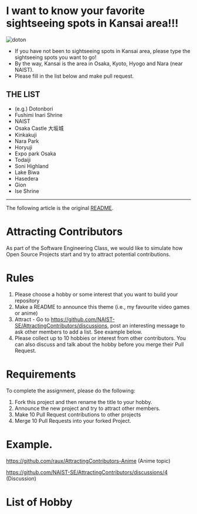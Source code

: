 # I want to know your favorite sightseeing spots in Kansai area!!!

![doton](https://free-materials.com/adm/wp-content/uploads/2017/04/adDSC_1468-750x499.jpg)

- If you have not been to sightseeing spots in Kansai area, please type the sightseeing spots you want to go!
- By the way, Kansai is the area in Osaka, Kyoto, Hyogo and Nara (near NAIST). 
- Please fill in the list below and make pull request.

## THE LIST

- (e.g.) Dotonbori
- Fushimi Inari Shrine
- NAIST
- Osaka Castle 大坂城
- Kinkakuji
- Nara Park
- Horyuji
- Expo park Osaka
- Todaiji
- Soni Highland
- Lake Biwa
- Hasedera
- Gion
- Ise Shrine

---

The following article is the original [README](https://github.com/NAIST-SE/AttractingContributors/blob/main/README.md). 



# Attracting Contributors
As part of the Software Engineering Class, we would like to simulate how Open Source Projects start and try to attract potential contributions.

# Rules

1. Please choose a hobby or some interest that you want to build your repository
2. Make a README to announce this theme (i.e., my favourite video games or anime)
3. Attract - Go to https://github.com/NAIST-SE/AttractingContributors/discussions, post an interesting message to ask other members to add a list. See example below.
4. Please collect up to 10 hobbies or interest from other contributors. You can also discuss and talk about the hobby before you merge their Pull Request.

# Requirements
To complete the assignment, please do the following:
1. Fork this project and then rename the title to your hobby. 
2. Announce the new project and try to attract other members.
3. Make 10 Pull Request contributions to other projects
4. Merge 10 Pull Requests into your forked Project.

# Example. 
https://github.com/raux/AttractingContributors-Anime (Anime topic)

https://github.com/NAIST-SE/AttractingContributors/discussions/4 (Discussion)

# List of Hobby
